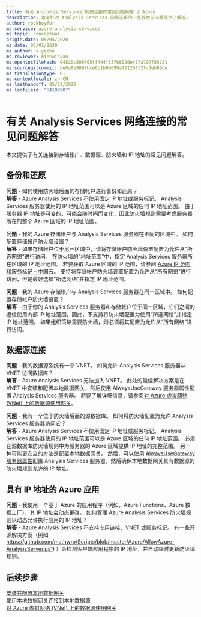 ```yaml
---
title: 有关 Analysis Services 网络连接的常见问题解答 | Azure
description: 本文针对 Analysis Services 网络连接的一些较常见问题提供了解答。
author: rockboyfor
ms.service: azure-analysis-services
ms.topic: conceptual
origin.date: 05/05/2020
ms.date: 06/01/2020
ms.author: v-yeche
ms.reviewer: minewiskan
ms.openlocfilehash: 04820c800705ff444f5376802def8fa797f85231
ms.sourcegitcommit: be0a8e909fbce6b1b09699a721268f2fc7eb89de
ms.translationtype: HT
ms.contentlocale: zh-CN
ms.lasthandoff: 05/29/2020
ms.locfileid: "84199907"
---
```

<!--Verified only Character content-->
# <a name="frequently-asked-questions-about-analysis-services-network-connectivity"></a>有关 Analysis Services 网络连接的常见问题解答

本文提供了有关连接到存储帐户、数据源、防火墙和 IP 地址的常见问题解答。

## <a name="backup-and-restore"></a>备份和还原

**问题** - 如何使用防火墙后面的存储帐户进行备份和还原？   
**解答** - Azure Analysis Services 不使用固定 IP 地址或服务标记。 Analysis Services 服务器使用的 IP 地址范围可以是 Azure 区域的任何 IP 地址范围。 由于服务器 IP 地址是可变的，可能会随时间而变化，因此防火墙规则需要考虑服务器所在的整个 Azure 区域的 IP 地址范围。

**问题** - 我的 Azure 存储帐户与 Analysis Services 服务器在不同的区域中。 如何配置存储帐户防火墙设置？   
**解答** - 如果存储帐户位于另一区域中，请将存储帐户防火墙设置配置为允许从“所选网络”进行访问。 在防火墙的“地址范围”中，指定 Analysis Services 服务器所在区域的 IP 地址范围。 若要获取 Azure 区域的 IP 范围，请参阅 [Azure IP 范围和服务标记 - 中国云](https://www.microsoft.com/download/confirmation.aspx?id=57062)。 支持将存储帐户防火墙设置配置为允许从“所有网络”进行访问，但是最好选择“所选网络”并指定 IP 地址范围。 

**问题** - 我的 Azure 存储帐户与 Analysis Services 服务器在同一区域中。 如何配置存储帐户防火墙设置？   
**解答** - 由于你的 Analysis Services 服务器和存储帐户位于同一区域，它们之间的通信使用内部 IP 地址范围，因此，不支持将防火墙配置为使用“所选网络”并指定 IP 地址范围。 如果组织策略需要防火墙，则必须将其配置为允许从“所有网络”进行访问。

## <a name="data-source-connections"></a>数据源连接

**问题** - 我的数据源系统有一个 VNET。 如何允许 Analysis Services 服务器从 VNET 访问数据库？   
**解答** - Azure Analysis Services 无法加入 VNET。 此处的最佳解决方案是在 VNET 中安装和配置本地数据网关，然后使用 AlwaysUseGateway 服务器属性配置 Analysis Services 服务器。 若要了解详细信息，请参阅[对 Azure 虚拟网络 (VNet) 上的数据源使用网关](analysis-services-vnet-gateway.md)。

**问题** - 我有一个位于防火墙后面的源数据库。 如何将防火墙配置为允许 Analysis Services 服务器访问它？   
**解答** - Azure Analysis Services 不使用固定 IP 地址或服务标记。 Analysis Services 服务器使用的 IP 地址范围可以是 Azure 区域的任何 IP 地址范围。 必须在源数据库防火墙规则中为服务器的 Azure 区域提供 IP 地址的完整范围。 另一种可能更安全的方法是配置本地数据网关。 然后，可以使用 [AlwaysUseGateway 服务器属性](analysis-services-vnet-gateway.md#configure-alwaysusegateway-property)配置 Analysis Services 服务器，然后确保本地数据网关具有数据源的防火墙规则允许的 IP 地址。

## <a name="azure-apps-with-ip-address"></a>具有 IP 地址的 Azure 应用

**问题** - 我使用一个基于 Azure 的应用程序（例如，Azure Functions、Azure 数据工厂），其 IP 地址会动态更改。 如何管理 Azure Analysis Services 防火墙规则以动态允许执行应用的 IP 地址？   
**解答** - Azure Analysis Services 不支持专用链接、VNET 或服务标记。 有一些开源解决方案（例如 https://github.com/mathwro/Scripts/blob/master/Azure/AllowAzure-AnalysisServer.ps1) ）会检测客户端应用程序的 IP 地址，并自动临时更新防火墙规则。

## <a name="next-steps"></a>后续步骤

[安装并配置本地数据网关](analysis-services-gateway-install.md)   
[使用本地数据网关连接到本地数据源](analysis-services-gateway.md)   
[对 Azure 虚拟网络 (VNet) 上的数据源使用网关](analysis-services-vnet-gateway.md)

<!-- Update_Description: new article about analysis services network faq -->
<!--NEW.date: 06/01/2020-->